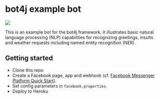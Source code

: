 bot4j example bot
=================

<a href="https://travis-ci.org/nitro-code/bot4j-example"><img src="https://api.travis-ci.org/nitro-code/bot4j-example.png"></a>

This is an example bot for the bot4j framework. It illustrates basic natural language processing (NLP) capabilities for recognizing greetings, insults and weather requests including named entity recognition (NER).


Getting started
---------------

* Clone this repo
* Create a Facebook page, app and webhook (cf. [Facebook Messenger Platform Quick Start](https://developers.facebook.com/docs/messenger-platform/guides/quick-start)).
* Set config parameters in `facebook.properties`.
* Deploy to Heroku